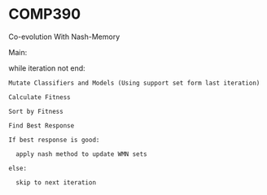 # COMP390
Co-evolution With Nash-Memory

Main:

  while iteration not end:
  
    Mutate Classifiers and Models (Using support set form last iteration)
    
    Calculate Fitness
    
    Sort by Fitness
    
    Find Best Response
    
    If best response is good:
    
      apply nash method to update WMN sets
      
    else:
    
      skip to next iteration
